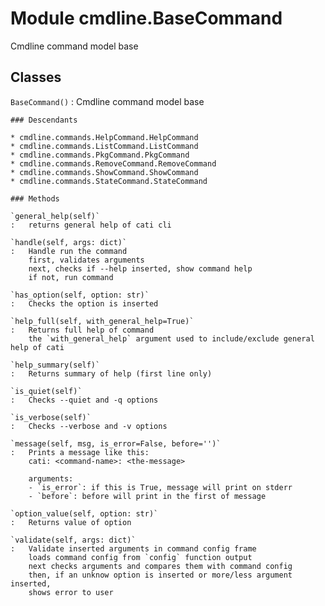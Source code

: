 Module cmdline.BaseCommand
==========================
Cmdline command model base

Classes
-------

`BaseCommand()`
:   Cmdline command model base

    ### Descendants

    * cmdline.commands.HelpCommand.HelpCommand
    * cmdline.commands.ListCommand.ListCommand
    * cmdline.commands.PkgCommand.PkgCommand
    * cmdline.commands.RemoveCommand.RemoveCommand
    * cmdline.commands.ShowCommand.ShowCommand
    * cmdline.commands.StateCommand.StateCommand

    ### Methods

    `general_help(self)`
    :   returns general help of cati cli

    `handle(self, args: dict)`
    :   Handle run the command
        first, validates arguments
        next, checks if --help inserted, show command help
        if not, run command

    `has_option(self, option: str)`
    :   Checks the option is inserted

    `help_full(self, with_general_help=True)`
    :   Returns full help of command
        the `with_general_help` argument used to include/exclude general help of cati

    `help_summary(self)`
    :   Returns summary of help (first line only)

    `is_quiet(self)`
    :   Checks --quiet and -q options

    `is_verbose(self)`
    :   Checks --verbose and -v options

    `message(self, msg, is_error=False, before='')`
    :   Prints a message like this:
        cati: <command-name>: <the-message>
        
        arguments:
        - `is_error`: if this is True, message will print on stderr
        - `before`: before will print in the first of message

    `option_value(self, option: str)`
    :   Returns value of option

    `validate(self, args: dict)`
    :   Validate inserted arguments in command config frame
        loads command config from `config` function output
        next checks arguments and compares them with command config
        then, if an unknow option is inserted or more/less argument inserted,
        shows error to user